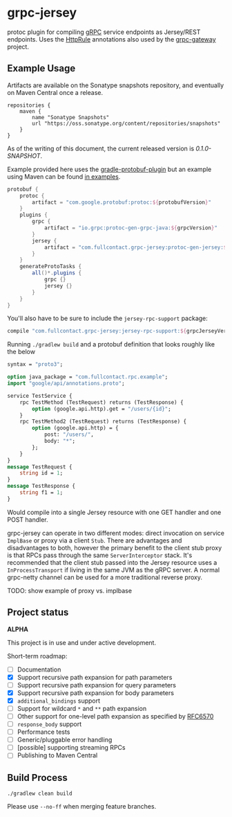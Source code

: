 # grpc-jersey

protoc plugin for compiling [gRPC](https://www.grpc.io/) service endpoints as Jersey/REST endpoints. Uses the
[HttpRule](https://cloud.google.com/service-management/reference/rpc/google.api#http) annotations also
used by the [grpc-gateway](https://github.com/grpc-ecosystem/grpc-gateway) project.

## Example Usage

Artifacts are available on the Sonatype snapshots repository, and eventually on Maven Central once a release.

```
repositories {
    maven {
        name "Sonatype Snapshots"
        url "https://oss.sonatype.org/content/repositories/snapshots"
    }
}
```

As of the writing of this document, the current released version is *0.1.0-SNAPSHOT*.

Example provided here uses the [gradle-protobuf-plugin](https://github.com/google/protobuf-gradle-plugin)
but an example using Maven can be found [in examples](https://github.com/fullcontact/grpc-jersey/tree/master/pom.xml).

```groovy
protobuf {
    protoc {
        artifact = "com.google.protobuf:protoc:${protobufVersion}"
    }
    plugins {
        grpc {
            artifact = "io.grpc:protoc-gen-grpc-java:${grpcVersion}"
        }
        jersey {
            artifact = "com.fullcontact.grpc-jersey:protoc-gen-jersey:${grpcJerseyVersion}"
        }
    }
    generateProtoTasks {
        all()*.plugins {
            grpc {}
            jersey {}
        }
    }
}
```

You'll also have to be sure to include the `jersey-rpc-support` package:

```groovy
compile "com.fullcontact.grpc-jersey:jersey-rpc-support:${grpcJerseyVersion}"
```

Running `./gradlew build` and a protobuf definition that looks roughly like the below

```proto
syntax = "proto3";

option java_package = "com.fullcontact.rpc.example";
import "google/api/annotations.proto";

service TestService {
    rpc TestMethod (TestRequest) returns (TestResponse) {
        option (google.api.http).get = "/users/{id}";
    }
    rpc TestMethod2 (TestRequest) returns (TestResponse) {
        option (google.api.http) = {
            post: "/users/",
            body: "*";
        };
    }
}
message TestRequest {
    string id = 1;
}
message TestResponse {
    string f1 = 1;
}

```

Would compile into a single Jersey resource with one GET handler and one POST handler.

grpc-jersey can operate in two different modes: direct invocation on service `ImplBase` or proxy via a client `Stub`.
There are advantages and disadvantages to both, however the primary benefit to the client stub proxy is that RPCs pass
through the same `ServerInterceptor` stack. It's recommended that the client stub passed into the Jersey resource
uses a `InProcessTransport` if living in the same JVM as the gRPC server. A normal grpc-netty channel can be used
for a more traditional reverse proxy.

TODO: show example of proxy vs. implbase

## Project status

**ALPHA**

This project is in use and under active development.

Short-term roadmap:

- [ ] Documentation
- [x] Support recursive path expansion for path parameters
- [ ] Support recursive path expansion for query parameters
- [x] Support recursive path expansion for body parameters
- [x] `additional_bindings` support
- [ ] Support for wildcard `*` and `**` path expansion
- [ ] Other support for one-level path expansion as specified by [RFC6570](https://tools.ietf.org/html/rfc6570#section-3.2.3)
- [ ] `response_body` support
- [ ] Performance tests
- [ ] Generic/pluggable error handling
- [ ] [possible] supporting streaming RPCs
- [ ] Publishing to Maven Central

## Build Process

    ./gradlew clean build

Please use `--no-ff` when merging feature branches.
